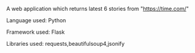 A web application which returns latest 6 stories from "https://time.com/"

Language used: Python

Framework used: Flask

Libraries used: requests,beautifulsoup4,jsonify
